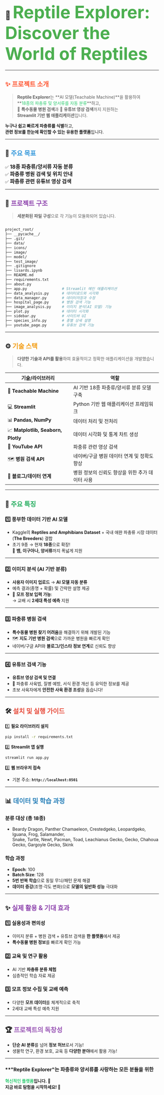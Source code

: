 
# 🦎 <span style="font-size: 2em; color: #4CAF50;">Reptile Explorer: Discover the World of Reptiles</span>

---

## <span style="color: #FF5733;">✨ 프로젝트 소개</span>

> **Reptile Explorer**는 **AI 모델(Teachable Machine)**을 활용하여  
> **<span style="color: #2ECC71;">18종의 파충류 및 양서류를 자동 분류</span>**하고,  
> 🏥 **특수동물 병원 검색**과 🎥 **유튜브 영상 검색**까지 지원하는  
> **Streamlit 기반 웹 애플리케이션**입니다.  

**누구나 쉽고 빠르게 파충류를 식별**하고,  
**관련 정보를 한눈에 확인할 수 있는 유용한 플랫폼**입니다.  

---

## **🎯 <span style="color: #3498DB;">주요 목표</span>**

✅ **<span style="font-size: 1.2em;">18종 파충류/양서류 자동 분류</span>**  
✅ **<span style="font-size: 1.2em;">파충류 병원 검색 및 위치 안내</span>**  
✅ **<span style="font-size: 1.2em;">파충류 관련 유튜브 영상 검색</span>**  

---

## **📂 <span style="color: #8E44AD;">프로젝트 구조</span>**

> **세분화된 파일 구성**으로 각 기능이 모듈화되어 있습니다.

```bash

project_root/
├── __pycache__/
├── .git/
├── data/
├── icons/
├── image/
├── model/
├── test_image/
├── .gitignore
├── lisards.ipynb
├── README.md
├── requirements.txt
├── about.py
├── app.py                # Streamlit 메인 애플리케이션
├── data_analysis.py      # 데이터로드와 시각화
├── data_manager.py       # 데이터저장과 수정
├── hospital_page.py      # 병원 검색 기능
├── image_analysis.py     # 이미지 분석(AI 모델) 기능
├── plot.py               # 데이터 시각화
├── sidebar.py            # 사이드바 UI
├── species_info.py       # 종별 상세 설명
├── youtube_page.py       # 유튜브 검색 기능


```

---

## **⚙️ <span style="color: #F39C12;">기술 스택</span>**

> **다양한 기술과 API를 활용**하여 효율적이고 정확한 애플리케이션을 개발했습니다.

| **기술/라이브러리**            | **역할**                                                         |
|--------------------------------|-----------------------------------------------------------------|
| 🧠 **Teachable Machine**       | AI 기반 18종 파충류/양서류 분류 모델 구축                      |
| 💻 **Streamlit**               | Python 기반 웹 애플리케이션 프레임워크                          |
| 📊 **Pandas, NumPy**           | 데이터 처리 및 전처리                                           |
| 📈 **Matplotlib, Seaborn, Plotly**| 데이터 시각화 및 통계 차트 생성                               |
| 🎥 **YouTube API**             | 파충류 관련 영상 검색                                          |
| 🗺️ **병원 검색 API**            | 네이버/구글 병원 데이터 연계 및 정확도 향상                   |
| 📝 **블로그/데이터 연계** | 병원 정보의 신뢰도 향상을 위한 추가 데이터 사용               |

---

## **🌟 <span style="color: #27AE60;">주요 특징</span>**

### **1️⃣ 풍부한 데이터 기반 AI 모델**
- Kaggle의 **Reptiles and Amphibians Dataset** + 국내 애완 파충류 시장 데이터(**The Breeders**) 결합  
- 초기 9종 → 현재 **18종**으로 확장!  
  🦎 **뱀, 이구아나, 양서류**까지 폭넓게 지원  

---

### **2️⃣ 이미지 분석 (AI 기반 분류)**

- **사용자 이미지 업로드** → **AI 모델 자동 분류**  
- 예측 결과(종명 + 확률) 및 간략한 설명 제공  
- 🦎 **모프 정보 입력 가능**:  
  → 교배 시 **2세대 특성 예측** 지원  

---

### **3️⃣ 파충류 병원 검색**

- **특수동물 병원 찾기 어려움**을 해결하기 위해 개발된 기능  
- 🗺️ **지도 기반 병원 검색**으로 가까운 병원을 빠르게 확인  
- 네이버/구글 API와 **블로그/인스타 정보 연계**로 신뢰도 향상  

---

### **4️⃣ 유튜브 검색 기능**

- **유튜브 영상 검색 및 연결**  
- 🎥 파충류 사육법, 질병 예방, 서식 환경 개선 등 유익한 정보를 제공  
- 초보 사육자에게 **안전한 사육 환경 조성**을 돕습니다!  

---

## **🛠️ <span style="color: #E74C3C;">설치 및 실행 가이드</span>**

1️⃣ **필요 라이브러리 설치**  

```bash
pip install -r requirements.txt
```  

2️⃣ **Streamlit 앱 실행**  

```bash
streamlit run app.py
```  

3️⃣ **웹 브라우저 접속**  
- 기본 주소: **`http://localhost:8501`**  

---

## **📊 <span style="color: #2980B9;">데이터 및 학습 과정</span>**

### **분류 대상 (총 18종)**  
- Beardy Dragon, Panther Chamaeleon, Crestedgeko, Leopardgeko, Iguana, Frog, Salamander,  
  Snake, Turtle, Newt, Pacman, Toad, Leachianus Gecko, Gecko, Chahoua Gecko, Gargoyle Gecko, Skink  

### **학습 과정**  
- **Epoch**: 100  
- **Batch Size**: 128  
- **5번 반복 학습**으로 동일 무늬/패턴 문제 해결  
- **데이터 증강**(조명·각도 변화)으로 **모델의 일반화 성능** 극대화  

---

## **✨ <span style="color: #8E44AD;">실제 활용 & 기대 효과</span>**

### **1️⃣ 실용성과 편의성**  
- 이미지 분류 + 병원 검색 + 유튜브 검색을 **한 플랫폼**에서 제공  
- **특수동물 병원 정보**를 빠르게 확인 가능  

### **2️⃣ 교육 및 연구 활용**  
- AI 기반 **파충류 분류 체험**  
- 심층적인 학습 자료 제공  

### **3️⃣ 모프 정보 수집 및 교배 예측**  
- 다양한 **모프 데이터**를 체계적으로 축적  
- 2세대 교배 특성 예측 지원  

---

## **🏆 <span style="color: #9B59B6;">프로젝트의 독창성</span>**

- **단순 AI 분류**를 넘어 **정보 허브**로서 기능!  
- 생물학 연구, 환경 보호, 교육 등 **다양한 분야**에서 활용 가능!  

---

### **"Reptile Explorer"는 파충류와 양서류를 사랑하는 모든 분들을 위한  
**<span style="color: #2ECC71;">혁신적인 플랫폼</span>입니다. 🦎  
지금 바로 탐험을 시작하세요! 🎉**

